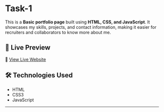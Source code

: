 # Task-1

This is a **Basic portfolio  page** built using **HTML, CSS, and JavaScript**. It showcases my skills, projects, and contact information, making it easier for recruiters and collaborators to know more about me.

## 📸 Live Preview

🔗 [View Live Website](https://imrahul09.github.io/Task-1/)  

## 🛠️ Technologies Used

- HTML
- CSS3 
- JavaScript 

---


